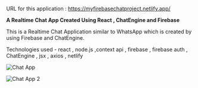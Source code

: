 URL for this application : https://myfirebasechatproject.netlify.app/  

**A Realtime Chat App Created Using React , ChatEngine and Firebase**  

This is a Realtime Chat Application similar to WhatsApp which is created by using Firebase and ChatEngine.  

Technologies used - react , node.js ,context api , firebase , firebase auth , ChatEngine , jsx , axios , netlify  

![Chat App](https://user-images.githubusercontent.com/100791045/210074654-a7ff2a8c-67b0-44a5-b682-6ca1fbf4bf6c.PNG)

![Chat App 2](https://user-images.githubusercontent.com/100791045/210121275-261066e9-78e9-4d9e-b1e8-ab217665354c.PNG)
